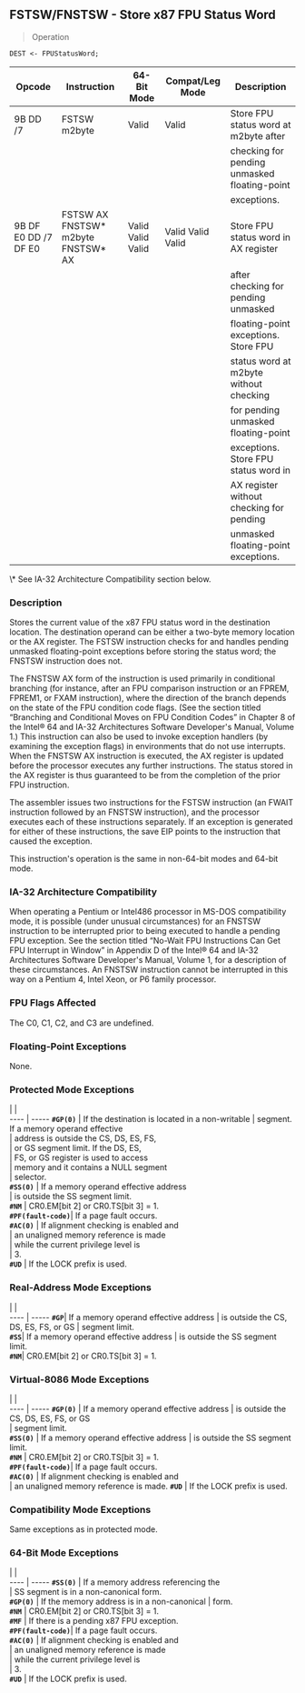 ## FSTSW/FNSTSW - Store x87 FPU Status Word

> Operation

``` slim
DEST <- FPUStatusWord;

```

 Opcode              | Instruction                       | 64-Bit Mode      | Compat/Leg Mode  | Description                                 
 ---  | --- | --- | --- | ---
 9B DD /7            | FSTSW m2byte                      | Valid            | Valid            | Store FPU status word at m2byte after       
                     |                                   |                  |                  | checking for pending unmasked floating-point
                     |                                   |                  |                  | exceptions.                                 
 9B DF E0 DD /7 DF E0| FSTSW AX FNSTSW\* m2byte FNSTSW\* AX| Valid Valid Valid| Valid Valid Valid| Store FPU status word in AX register        
                     |                                   |                  |                  | after checking for pending unmasked         
                     |                                   |                  |                  | floating-point exceptions. Store FPU        
                     |                                   |                  |                  | status word at m2byte without checking      
                     |                                   |                  |                  | for pending unmasked floating-point         
                     |                                   |                  |                  | exceptions. Store FPU status word in        
                     |                                   |                  |                  | AX register without checking for pending    
                     |                                   |                  |                  | unmasked floating-point exceptions.         
<aside class="notification">
\* See IA-32 Architecture Compatibility section below.
</aside>


### Description
Stores the current value of the x87 FPU status word in the destination location.
The destination operand can be either a two-byte memory location or the AX register.
The FSTSW instruction checks for and handles pending unmasked floating-point
exceptions before storing the status word; the FNSTSW instruction does not.

The FNSTSW AX form of the instruction is used primarily in conditional branching
(for instance, after an FPU comparison instruction or an FPREM, FPREM1, or FXAM
instruction), where the direction of the branch depends on the state of the
FPU condition code flags. (See the section titled “Branching and Conditional
Moves on FPU Condition Codes” in Chapter 8 of the Intel® 64 and IA-32 Architectures
Software Developer's Manual, Volume 1.) This instruction can also be used to
invoke exception handlers (by examining the exception flags) in environments
that do not use interrupts. When the FNSTSW AX instruction is executed, the
AX register is updated before the processor executes any further instructions.
The status stored in the AX register is thus guaranteed to be from the completion
of the prior FPU instruction.

The assembler issues two instructions for the FSTSW instruction (an FWAIT instruction
followed by an FNSTSW instruction), and the processor executes each of these
instructions separately. If an exception is generated for either of these instructions,
the save EIP points to the instruction that caused the exception.

This instruction's operation is the same in non-64-bit modes and 64-bit mode.


### IA-32 Architecture Compatibility
When operating a Pentium or Intel486 processor in MS-DOS compatibility mode,
it is possible (under unusual circumstances) for an FNSTSW instruction to be
interrupted prior to being executed to handle a pending FPU exception. See the
section titled “No-Wait FPU Instructions Can Get FPU Interrupt in Window” in
Appendix D of the Intel® 64 and IA-32 Architectures Software Developer's Manual,
Volume 1, for a description of these circumstances. An FNSTSW instruction cannot
be interrupted in this way on a Pentium 4, Intel Xeon, or P6 family processor.



### FPU Flags Affected
The C0, C1, C2, and C3 are undefined.


### Floating-Point Exceptions
None.


### Protected Mode Exceptions
   | |  
---- | -----
 **``#GP(0)``**         | If the destination is located in a non-writable
                | segment. If a memory operand effective         
                | address is outside the CS, DS, ES, FS,         
                | or GS segment limit. If the DS, ES,            
                | FS, or GS register is used to access           
                | memory and it contains a NULL segment          
                | selector.                                      
 **``#SS(0)``**         | If a memory operand effective address          
                | is outside the SS segment limit.               
 **``#NM``**            | CR0.EM[bit 2] or CR0.TS[bit 3] = 1.            
 **``#PF(fault-code)``**| If a page fault occurs.                        
 **``#AC(0)``**         | If alignment checking is enabled and           
                | an unaligned memory reference is made          
                | while the current privilege level is           
                | 3.                                             
 **``#UD``**            | If the LOCK prefix is used.                    

### Real-Address Mode Exceptions
   | |  
---- | -----
 **``#GP``**| If a memory operand effective address
    | is outside the CS, DS, ES, FS, or GS 
    | segment limit.                       
 **``#SS``**| If a memory operand effective address
    | is outside the SS segment limit.     
 **``#NM``**| CR0.EM[bit 2] or CR0.TS[bit 3] = 1.  

### Virtual-8086 Mode Exceptions
   | |  
---- | -----
 **``#GP(0)``**         | If a memory operand effective address 
                | is outside the CS, DS, ES, FS, or GS  
                | segment limit.                        
 **``#SS(0)``**         | If a memory operand effective address 
                | is outside the SS segment limit.      
 **``#NM``**            | CR0.EM[bit 2] or CR0.TS[bit 3] = 1.   
 **``#PF(fault-code)``**| If a page fault occurs.               
 **``#AC(0)``**         | If alignment checking is enabled and  
                | an unaligned memory reference is made.
 **``#UD``**            | If the LOCK prefix is used.           

### Compatibility Mode Exceptions
Same exceptions as in protected mode.


### 64-Bit Mode Exceptions
   | |  
---- | -----
 **``#SS(0)``**         | If a memory address referencing the        
                | SS segment is in a non-canonical form.     
 **``#GP(0)``**         | If the memory address is in a non-canonical
                | form.                                      
 **``#NM``**            | CR0.EM[bit 2] or CR0.TS[bit 3] = 1.        
 **``#MF``**            | If there is a pending x87 FPU exception.   
 **``#PF(fault-code)``**| If a page fault occurs.                    
 **``#AC(0)``**         | If alignment checking is enabled and       
                | an unaligned memory reference is made      
                | while the current privilege level is       
                | 3.                                         
 **``#UD``**            | If the LOCK prefix is used.                
